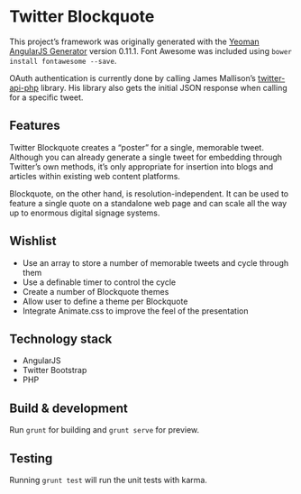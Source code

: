 # Twitter Blockquote

This project’s framework was originally generated with the [Yeoman AngularJS Generator](https://github.com/yeoman/generator-angular)
version 0.11.1. Font Awesome was included using `bower install fontawesome --save`.

OAuth authentication is currently done by calling James Mallison’s [twitter-api-php](https://github.com/J7mbo/twitter-api-php) library.
His library also gets the initial JSON response when calling for a specific tweet.

## Features

Twitter Blockquote creates a “poster” for a single, memorable tweet. Although you can already generate a single tweet for embedding through Twitter’s own methods, it’s only appropriate for insertion into blogs and articles within existing web content platforms.

Blockquote, on the other hand, is resolution-independent. It can be used to feature a single quote on a standalone web page and can scale all the way up to enormous digital signage systems.

## Wishlist

- Use an array to store a number of memorable tweets and cycle through them
- Use a definable timer to control the cycle
- Create a number of Blockquote themes
- Allow user to define a theme per Blockquote
- Integrate Animate.css to improve the feel of the presentation

## Technology stack

- AngularJS
- Twitter Bootstrap
- PHP

## Build & development

Run `grunt` for building and `grunt serve` for preview.

## Testing

Running `grunt test` will run the unit tests with karma.
